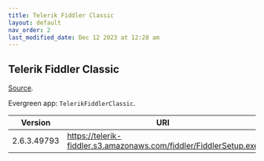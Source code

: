 ```yaml
---
title: Telerik Fiddler Classic
layout: default
nav_order: 2
last_modified_date: Dec 12 2023 at 12:28 am
---
```


## Telerik Fiddler Classic

[Source](https://www.telerik.com/fiddler/fiddler-classic).

Evergreen app: `TelerikFiddlerClassic`.

| Version     | URI                                                               |
| ----------- | ----------------------------------------------------------------- |
| 2.6.3.49793 | https://telerik-fiddler.s3.amazonaws.com/fiddler/FiddlerSetup.exe |
